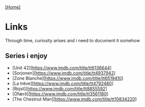 [\[Home\]](/index.md) 

# Links

Through time, curiosity arises and i need to document it somehow

## Series i enjoy

- [Unit 42][https://www.imdb.com/title/tt6136644]
- [Sorjonen][https://www.imdb.com/title/tt4937942]
- [Zone Blanche][https://www.imdb.com/title/tt6519410]
- [La trêve][https://www.imdb.com/title/tt4792480]
- [Rojst][https://www.imdb.com/title/tt8855592]
- [Ófærð][https://www.imdb.com/title/tt3561180]
- [The Chestnut Man][https://www.imdb.com/title/tt10834220]


